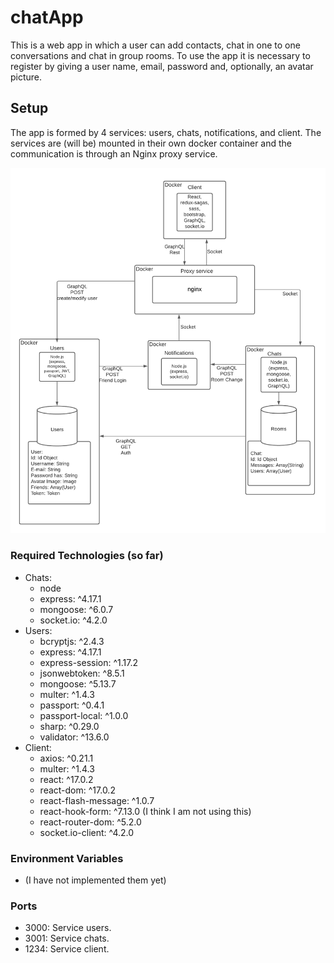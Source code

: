 # chatApp
This is a web app in which a user can add contacts, chat in one to one conversations and chat in group rooms. To use the app it is necessary to register by giving a user name,  email, password and, optionally, an avatar picture.
## Setup
The app is formed by 4 services:  users, chats, notifications, and client. The services are (will be) mounted in their own docker container and the communication is through an Nginx proxy service. 

![Diagram](./chatAV1.png)
### Required Technologies (so far)
* Chats:
	- node
	- express: ^4.17.1
	- mongoose: ^6.0.7
	- socket.io: ^4.2.0
* Users:
	- bcryptjs: ^2.4.3
	- express: ^4.17.1
	- express-session: ^1.17.2
	- jsonwebtoken: ^8.5.1
	- mongoose: ^5.13.7
	- multer: ^1.4.3
	- passport: ^0.4.1
	- passport-local: ^1.0.0
	- sharp: ^0.29.0
	- validator: ^13.6.0
* Client:
	-	axios: ^0.21.1
	-	multer: ^1.4.3
	-	react: ^17.0.2
	-	react-dom: ^17.0.2
	-	react-flash-message: ^1.0.7
	-	react-hook-form: ^7.13.0 (I think I am not using this)
	-	react-router-dom: ^5.2.0
	-	socket.io-client: ^4.2.0

### Environment Variables
- (I have not implemented them yet)

 ### Ports
 - 3000: Service users.
 - 3001: Service chats.
 - 1234: Service client.